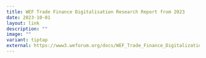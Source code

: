 ```yaml
---
title: WEF Trade Finance Digitalisation Research Report from 2023
date: 2023-10-01
layout: link
description: ""
image: ""
variant: tiptap
external: https://www3.weforum.org/docs/WEF_Trade_Finance_Digitalization_Research_Report_2023.pdf
---
```

